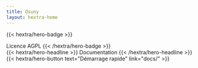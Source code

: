 ```yaml
---
title: Osuny
layout: hextra-home
---
```


{{< hextra/hero-badge >}}
  <div class="w-2 h-2 rounded-full bg-primary-400"></div>
  <span>Licence AGPL</span>
{{< /hextra/hero-badge >}}

<div class="mt-6 mb-6">
{{< hextra/hero-headline >}}
  Documentation
{{< /hextra/hero-headline >}}
</div>

<div class="mb-6">
{{< hextra/hero-button text="Démarrage rapide" link="docs/" >}}
</div>
